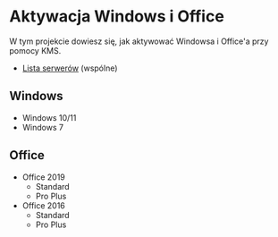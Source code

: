 # Aktywacja Windows i Office
W tym projekcie dowiesz się, jak aktywować Windowsa i Office'a przy pomocy KMS.

* [Lista serwerów](servers.md) (wspólne)
## Windows
* Windows 10/11
* Windows 7
## Office
* Office 2019
  * Standard
  * Pro Plus
* Office 2016
  * Standard
  * Pro Plus

